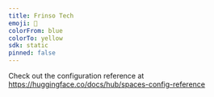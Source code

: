 ```yaml
---
title: Frinso Tech
emoji: 🦀
colorFrom: blue
colorTo: yellow
sdk: static
pinned: false
---
```


Check out the configuration reference at https://huggingface.co/docs/hub/spaces-config-reference

